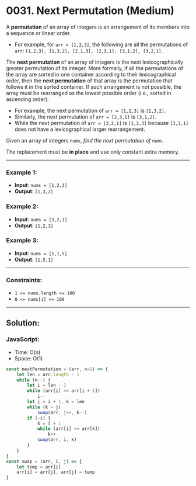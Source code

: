 # 0031. Next Permutation (Medium)

A **permutation** of an array of integers is an arrangement of its members into a sequence or linear order.

-    For example, for `arr = [1,2,3]`, the following are all the permutations of `arr`: `[1,2,3], [1,3,2], [2,1,3], [2,3,1], [3,1,2], [3,2,1]`.

The **next permutation** of an array of integers is the next lexicographically greater permutation of its integer. More formally, if all the permutations of the array are sorted in one container according to their lexicographical order, then the **next permutation** of that array is the permutation that follows it in the sorted container. If such arrangement is not possible, the array must be rearranged as the lowest possible order (i.e., sorted in ascending order).

-    For example, the next permutation of `arr = [1,2,3]` is `[1,3,2]`.
-    Similarly, the next permutation of `arr = [2,3,1]` is `[3,1,2]`.
-    While the next permutation of `arr = [3,2,1]` is `[1,2,3]` because `[3,2,1]` does not have a lexicographical larger rearrangement.

Given an array of integers `nums`, _find the next permutation of_ `nums`.

The replacement must be **in place** and use only constant extra memory.

---
### Example 1:
- **Input**: `nums = [1,2,3]`
- **Output**: `[1,3,2]`

### Example 2:
- **Input**: `nums = [3,2,1]`
- **Output**: `[1,2,3]`

### Example 3:
- **Input**: `nums = [1,1,5]`
- **Output**: `[1,5,1]`

---
### Constraints:
-    `1 <= nums.length <= 100`
-    `0 <= nums[i] <= 100`

---
## Solution:
### JavaScript:
- Time: O(n)
- Space: O(1)

```js
const nextPermutation = (arr, n=1) => {
    let len = arr.length - 1
    while (n--) {
        let i = len - 1
        while (arr[i] >= arr[i + 1])
            i--
        let j = i + 1, k = len
        while (k > j) 
            swap(arr, j++, k--)
        if (~i) {
            k = i + 1
            while (arr[i] >= arr[k])
                k++
            swap(arr, i, k)
        }
    }
}
const swap = (arr, i, j) => {
    let temp = arr[i]
    arr[i] = arr[j], arr[j] = temp
}
```
